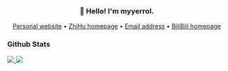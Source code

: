 <h3 align="center">👋 Hello! I'm myyerrol.</h3>

<p align="center">
  <a href="https://myyerrol.xyz" target="_blank">Personal website</a> •
  <a href="https://www.zhihu.com/people/miaoyuyang" target="_blank">ZhiHu homepage</a> •
  <a href="mailto:myyerrol@126.com">Email address</a> •
  <a href="https://space.bilibili.com/281072414" target="_blank">BiliBili homepage</a>
</p>

### Github Stats

<a href="https://github.com/myyerrol">
  <img src="https://github-readme-stats.vercel.app/api?username=myyerrol&theme=default&hide_title=true&show_icons=true&count_private=true">
  <img src="https://github-readme-stats.vercel.app/api/top-langs/?username=myyerrol&theme=default&layout=compact">
</a>
